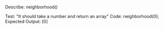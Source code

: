 Describe: neighborhood()

Test: "It should take a number and return an array"
Code:
neighborhood(0);
Expected Output: [0]